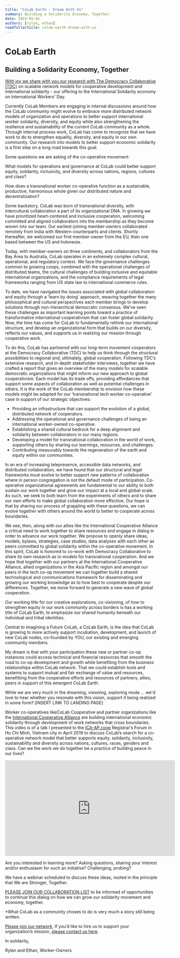 ```yaml
---
title: "CoLab Earth - Dream With Us"
summary: Building a Solidarity Economy, Together.
date: 2019-05-01
authors: [rylan, ethan]
readfullarticle: colab-earth-dream-with-us
---
```


# CoLab Earth

## Building a Solidarity Economy, Together

[With joy we share with you our research with The Democracy Collaborative (TDC)](https://thenextsystem.org/learn/stories/patterns-cooperative-networks-and-associations) on scalable network models for cooperative development and international solidarity - our offering to the International Solidarity economy on International Workers' Day.

Currently CoLab Members are engaging in internal discussions around how the CoLab community might evolve to embrace more distributed network models of organization and operations to better support international worker solidarity, diversity, and equity while also strengthening the resilience and sustainability of the current CoLab community as a whole.  Through internal process work, CoLab has come to recognize that we have work to do to strengthen equality, diversity, and equity in our own community.  Our research into models to better support economic solidarity is a first step on a long road towards this goal.

Some questions we are asking of the co-operative movement:

What models for operations and governance at CoLab could better support equity, solidarity, inclusivity, and diversity across nations, regions, cultures and class?

How does a transnational worker co-operative function as a sustainable, productive, harmonious whole given our distributed nature and decentralization?

Some backstory, CoLab was born of transnational diversity, with intercultural collaboration a part of its organizational DNA. In growing we have prioritized heart-centered and inclusive cooperation, welcoming committed and aligned collaborators into the membership as they become woven into our team. Our earliest-joining member-owners collaborated remotely from India with Western counterparts and clients.  Shortly thereafter, we welcomed our first member-owner from the EU, then one based between the US and Indonesia.

Today, with member-owners on three continents, and collaborators from the Bay Area to Australia, CoLab operates in an extremely complex cultural, operational, and regulatory context. We face the governance challenges common to growing coops, combined with the operational challenges of distributed teams, the cultural challenges of building inclusive and equitable international organizations, and the compliance requirements of legal frameworks ranging from US state law to international commerce rules.

To date, we have navigated the issues associated with global collaboration and equity through a 'learn by doing' approach, weaving together the many philosophical and cultural perspectives each member brings to develop solutions through non-hierarchical democratic consensus. We’ve seen these challenges as important learning points toward a practice of transformative international cooperativism that can foster global solidarity. Now, the time has come for CoLab to fundamentally rethink our international structure, and develop an organizational form that builds on our diversity, reflects our values, and supports us in realizing our mission through cooperative work.

To do this, CoLab has partnered with our long-term movement cooperators at the Democracy Collaborative (TDC) to help us think through the structural possibilities to regional and, ultimately, global cooperation.  Following TDC’s extensive research, and in-depth stakeholder interviews, together we have crafted a report that gives an overview of the many models for scalable democratic organizations that might inform our new approach to global cooperativism. Each model has its trade offs, providing affordances that support some aspects of collaboration as well as potential challenges in others. It is the work of the CoLab membership to envision how these models might be adapted for our ‘transnational tech worker co-operative’ case in support of our strategic objectives:

* Providing an infrastructure that can support the evolution of a global, distributed network of cooperators.
* Addressing the operational and governance challenges of being an international worker-owned co-operative.
* Establishing a shared cultural bedrock for a deep alignment and solidarity between collaborators in our many regions.
* Developing a model for transnational collaboration in the world of work, supporting others by sharing our learnings, resources, and challenges.
* Contributing measurably towards the regeneration of the earth and equity within our communities.

In an era of increasing telepresence, accessible data networks, and distributed collaboration, we have found that our structural and legal frameworks must evolve to better support new patterns of collaboration where in person congregation is not the default mode of participation.  Co-operative organizational agreements are fundamental to our ability to both sustain our work together and grow our impact at a local and global scale.  As such, we seek to both learn from the experiments of others and to share our own efforts to make global collaboration more effective.  Our hope is that by sharing our process of grappling with these questions, we can evolve together with others around the world to better  to cooperate across boundaries.

We see, then, along with our allies like the International Cooperative Alliance a critical need to work together to share resources and engage in dialog in order to advance our work together.  We propose to openly share ideas, models, bylaws, strategies, case studies, data analyses with each other as peers committed to global solidarity within the co-operative movement. In this spirit, CoLab is honored to co-work with Democracy Collaborative to share its own research as to models for transnational cooperation.  And we hope that together with our partners at the International Cooperative Alliance, allied organizations in the Asia Pacific region and amongst our peers in  the tech co-op movement we can together build a shared technological and communications framework for disseminating and growing our working knowledge as to how best to cooperate despite our differences.  Together, we move forward to generate a new wave of global cooperation.

Our working title for our creative explorations, co-visioning, of how to strengthen equity in our work community across borders is has a working title of CoLab Earth, to emphasize our shared humanity beneath our individual and tribal identities.

Central to imagining a Future CoLab, a CoLab Earth, is the idea that CoLab is growing to more actively support incubation, development, and launch of new CoLab nodes, co-founded by YOU, our existing and emerging community members.

My dream is that with your participation these new or partner co-op instances could access technical and financial resources that smooth the road to co-op development and growth while benefiting from the business relationships within CoLab network.  That we could establish tools and systems to support mutual and fair exchange of value and resources, benefitting from the cooperative efforts and resources of partners, allies, peers in support of this emergent CoLab Earth.

While we are very much in the dreaming, visioning, exploring mode ... we'd love to hear whether you resonate with this vision, support it being realized in some form?  [INSERT LINK TO LANDING PAGE]

Worker co-operatives likeCoLab Cooperative and partner organizations like the [International Cooperative Alliance](https://www.ica.coop/en) are building international economic solidarity through development of work networks that cross boundaries.   This video is of a talk I presented to the [ICA-AP.coop](http://www.ica-ap.coop/) Registrar’s Forum in Ho Chi Minh, Vietnam city in April 2019 to discuss CoLab’s search for a co-operative network model that better supports equity, solidarity, inclusivity, sustainability and diversity across nations, cultures, races, genders and class.  Can we the work we do together be a practice of building peace in our lives?


<iframe width="560" height="315" src="https://www.youtube.com/embed/7QChrb89IoU" frameborder="0" allow="accelerometer; autoplay; encrypted-media; gyroscope; picture-in-picture" allowfullscreen></iframe>

Are you interested in learning more?
Asking questions, sharing your interest and/or enthusiasm for such an initiative?
Challenging, probing?

We have a webinar scheduled to discuss these ideas, rooted in the principle that We are Stronger, Together.

[PLEASE JOIN OUR COLLABORATION LIST](https://mailchi.mp/colab/ica) to be informed of opportunities to continue this dialog on how we can grow our solidarity movement and economy, together.

*What CoLab as a community choses to do is very much a story still being written.

[Please join our network](https://mailchi.mp/colab/ica),
If you’d like to hire us to support your organization’s mission, [please contact us here](https://colab.coop/contact/).

In solidarity,

Rylan and Ethan, Worker-Owners
